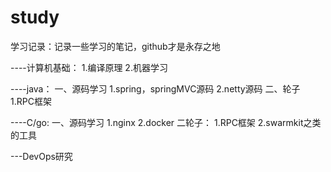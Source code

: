 # study
学习记录：记录一些学习的笔记，github才是永存之地

----计算机基础：
1.编译原理
2.机器学习

----java：
一、源码学习
1.spring，springMVC源码
2.netty源码
二、轮子
1.RPC框架

----C/go:
一、源码学习
1.nginx
2.docker
二轮子：
1.RPC框架
2.swarmkit之类的工具

---DevOps研究
